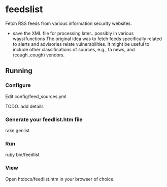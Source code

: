 # feedslist #

Fetch RSS feeds from various information security websites.
- save the XML file for processing later.. possibly in various ways/functions
The original idea was to fetch feeds specifically related to alerts and advisories relate
vulnerabilities. It might be useful to include other classifications of sources, e.g., fa
news, and (cough..cough) vendors. 


## Running ##

### Configure ###

Edit config/feed_sources.yml

TODO: add details

### Generate your feedlist.htm file ###

  rake genlist

### Run ###

  ruby bin/feedlist

### View ###

Open htdocs/feedlist.htm in your browser of choice.

